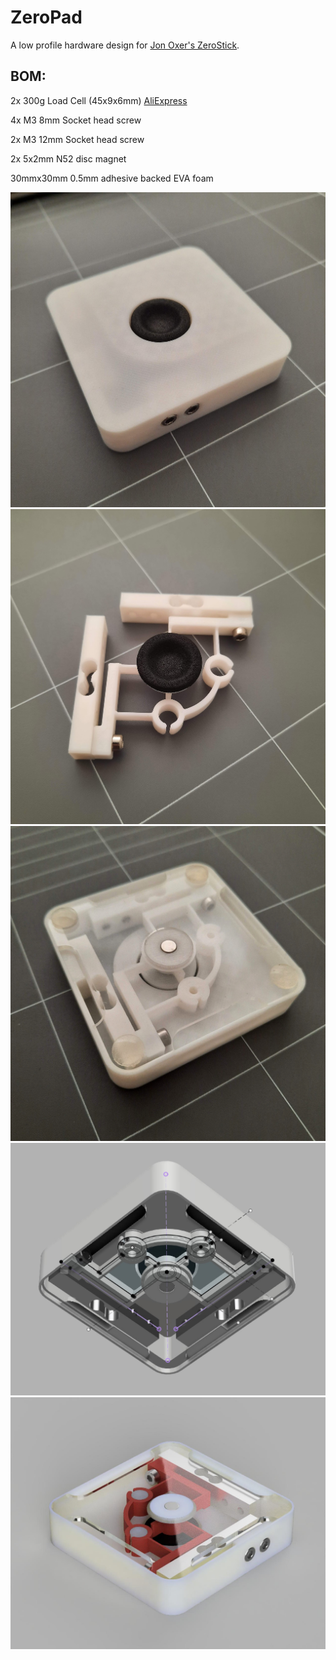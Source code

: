# ZeroPad

A low profile hardware design for [Jon Oxer's ZeroStick](https://github.com/SuperHouse/ZEROSTICK).

## BOM:

2x 300g Load Cell (45x9x6mm) [AliExpress](https://www.aliexpress.com/item/32344966558.html?spm=a2g0s.9042311.0.0.27424c4d505Ifl)

4x M3 8mm Socket head screw

2x M3 12mm Socket head screw

2x 5x2mm N52 disc magnet

30mmx30mm 0.5mm adhesive backed EVA foam


![ZeroPad Top](https://github.com/PancakeLegend/ZeroPad/blob/main/Images/ZeroPad-Top.jpg)
![ZeroPad Internal](https://github.com/PancakeLegend/ZeroPad/blob/main/Images/ZeroPad-Internal.jpg)
![ZeroPad Bottom](https://github.com/PancakeLegend/ZeroPad/blob/main/Images/ZeroPad-Bottom.jpg)
![ZeroPad Perspective](https://github.com/PancakeLegend/ZeroPad/blob/main/Images/ZeroPad-Perspective.jpg)
![ZeroPad Render](https://github.com/PancakeLegend/ZeroPad/blob/main/Images/ZeroPad-Render.jpg)
